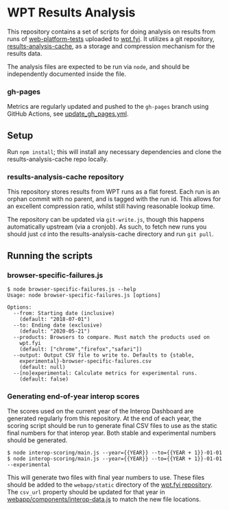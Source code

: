  # WPT Results Analysis

This repository contains a set of scripts for doing analysis on results from
runs of [web-platform-tests](https://web-platform-tests.org/) uploaded to
[wpt.fyi](https://wpt.fyi). It utilizes a git repository,
[results-analysis-cache](https://github.com/web-platform-tests/results-analysis-cache),
as a storage and compression mechanism for the results data.

The analysis files are expected to be run via `node`, and should be
independently documented inside the file.

### gh-pages

Metrics are regularly updated and pushed to the `gh-pages` branch using GitHub Actions, see [update_gh_pages.yml](.github/workflows/update_gh_pages.yml).

## Setup

Run `npm install`; this will install any necessary dependencies and clone the
results-analysis-cache repo locally.

### results-analysis-cache repository

This repository stores results from WPT runs as a flat forest. Each run is an
orphan commit with no parent, and is tagged with the run id. This allows for an
excellent compression ratio, whilst still having reasonable lookup time.

The repository can be updated via `git-write.js`, though this happens
automatically upstream (via a cronjob). As such, to fetch new runs you should
just `cd` into the results-analysis-cache directory and run `git pull`.

## Running the scripts

### browser-specific-failures.js

```
$ node browser-specific-failures.js --help
Usage: node browser-specific-failures.js [options]

Options:
  --from: Starting date (inclusive)
    (default: "2018-07-01")
  --to: Ending date (exclusive)
    (default: "2020-05-21")
  --products: Browsers to compare. Must match the products used on 
    wpt.fyi 
    (default: ["chrome","firefox","safari"])
  --output: Output CSV file to write to. Defaults to {stable, 
    experimental}-browser-specific-failures.csv 
    (default: null)
  --[no]experimental: Calculate metrics for experimental runs.
    (default: false)
```

### Generating end-of-year interop scores

The scores used on the current year of the Interop Dashboard are generated
regularly from this repository. At the end of each year, the scoring script
should be run to generate final CSV files to use as the static final numbers
for that interop year. Both stable and experimental numbers should be generated.

```
$ node interop-scoring/main.js --year={{YEAR}} --to={{YEAR + 1}}-01-01
$ node interop-scoring/main.js --year={{YEAR}} --to={{YEAR + 1}}-01-01 --experimental
```

This will generate two files with final year numbers to use. These files should
be added to the `webapp/static` directory of the
[wpt.fyi repository](https://github.com/web-platform-tests/wpt.fyi). The
`csv_url` property should be updated for that year in
[webapp/components/interop-data.js](https://github.com/web-platform-tests/wpt.fyi/blob/main/webapp/components/interop-data.js)
to match the new file locations.
